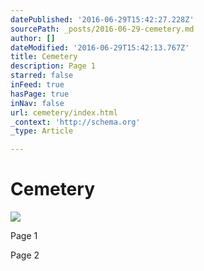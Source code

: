 ```yaml
---
datePublished: '2016-06-29T15:42:27.228Z'
sourcePath: _posts/2016-06-29-cemetery.md
author: []
dateModified: '2016-06-29T15:42:13.767Z'
title: Cemetery
description: Page 1
starred: false
inFeed: true
hasPage: true
inNav: false
url: cemetery/index.html
_context: 'http://schema.org'
_type: Article

---
```

# Cemetery
![](https://the-grid-user-content.s3-us-west-2.amazonaws.com/d2c6b4fe-8f2f-40a2-a324-340e93b66610.png)

Page 1

Page 2
